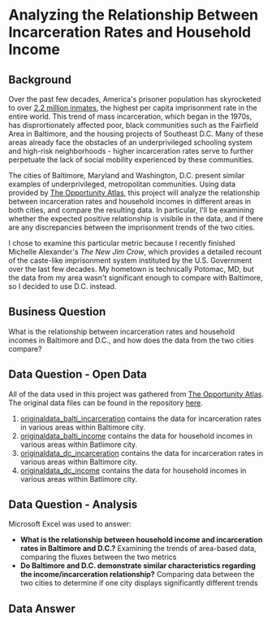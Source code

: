 # Analyzing the Relationship Between Incarceration Rates and Household Income

## Background

Over the past few decades, America's prisoner population has skyrocketed to over [2.2 million inmates](https://www.prisonpolicy.org/reports/pie2020.html), the highest per capita imprisonment rate in the entire world. This trend of mass incarceration, which began in the 1970s, has disprortionately affected poor, black communities such as the Fairfield Area in Baltimore, and the housing projects of Southeast D.C. Many of these areas already face the obstacles of an underprivileged schooling system and high-risk neighborhoods - higher incarceration rates serve to further perpetuate the lack of social mobility experienced by these communities.

The cities of Baltimore, Maryland and Washington, D.C. present similar examples of underprivileged, metropolitan communities. Using data provided by [The Opportunity Atlas](https://www.opportunityatlas.org/), this project will analyze the relationship between incarceration rates and household incomes in different areas in both cities, and compare the resulting data. In particular, I'll be examining whether the expected positive relationship is visibile in the data, and if there are any discrepancies between the imprisonment trends of the two cities.

I chose to examine this particular metric because I recently finished Michelle Alexander's _The New Jim Crow_, which provides a detailed recount of the caste-like imprisonment system instituted by the U.S. Government over the last few decades. My hometown is technically Potomac, MD, but the data from my area wasn't significant enough to compare with Baltimore, so I decided to use D.C. instead.

## Business Question
What is the relationship between incarceration rates and household incomes in Baltimore and D.C., and how does the data from the two cities compare?

## Data Question - Open Data

All of the data used in this project was gathered from [The Opportunity Atlas](https://www.opportunityatlas.org/).
The original data files can be found in the repository [here](https://github.com/a31kim/baltimoredc-male-incarceration-income/tree/master/originaldata).

1. [originaldata_balti_incarceration](https://github.com/a31kim/baltimoredc-male-incarceration-income/blob/master/originaldata/originaldata_balti_incarceration.xlsx) contains the data for incarceration rates in various areas within Baltimore city.
2. [originaldata_balti_income](https://github.com/a31kim/baltimoredc-male-incarceration-income/blob/master/originaldata/originaldata_balti_incarceration.xlsx) contains the data for household incomes in various areas within Batlimore city.  
3. [originaldata_dc_incarceration](https://github.com/a31kim/baltimoredc-male-incarceration-income/blob/master/originaldata/originaldata_dc_incarceration.xlsx) contains the data for incarceration rates in various areas within Baltimore city.
4. [originaldata_dc_income](https://github.com/a31kim/baltimoredc-male-incarceration-income/blob/master/originaldata/originaldata_dc_income.xlsx) contains the data for household incomes in various areas within Batlimore city.

## Data Question - Analysis

Microsoft Excel was used to answer:
* **What is the relationship between household income and incarceration rates in Baltimore and D.C.?** Examining the trends of area-based data, comparing the fluxes between the two metrics
* **Do Baltimore and D.C. demonstrate similar characteristics regarding the income/incarceration relationship?** Comparing data between the two cities to determine if one city displays significantly different trends

## Data Answer

